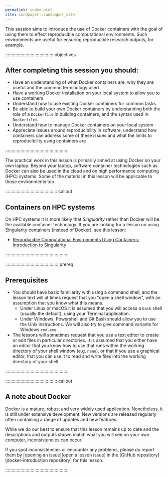 ```yaml
---
permalink: index.html
site: sandpaper::sandpaper_site
---
```


This session aims to introduce the use of Docker containers with the goal of using them to effect reproducible computational environments. Such environments are useful for ensuring reproducible research outputs, for example.

::::::::::::::::::::::::::::::::::::::  objectives

## After completing this session you should:

- Have an understanding of what Docker containers are, why they are useful
  and the common terminology used
- Have a working Docker installation on your local system to allow you to
  use containers
- Understand how to use existing Docker containers for common tasks
- Be able to build your own Docker containers by understanding both the role
  of a `Dockerfile` in building containers, and the syntax used in `Dockerfile`s
- Understand how to manage Docker containers on your local system
- Appreciate issues around reproducibility in software, understand how
  containers can address some of these issues and what the limits to
  reproducibility using containers are
  

::::::::::::::::::::::::::::::::::::::::::::::::::

The practical work in this lesson is primarily aimed at using Docker on your own laptop. Beyond your laptop, software container technologies such as Docker can also be used in the cloud and on high performance computing (HPC) systems. Some of the material in this lesson will be applicable to those environments too.

:::::::::::::::::::::::::::::::::::::::::  callout

## Containers on HPC systems

On HPC systems it is more likely that *Singularity* rather than Docker will be the available container technology.
If you are looking for a lesson on using Singularity containers (instead of Docker), see this lesson:

- [Reproducible Computational Environments Using Containers: Introduction to Singularity](https://carpentries-incubator.github.io/singularity-introduction/)
  

::::::::::::::::::::::::::::::::::::::::::::::::::

::::::::::::::::::::::::::::::::::::::::::  prereq

## Prerequisites

- You should have basic familiarity with using a command shell, and the lesson text will at times request that you "open a shell window", with an assumption that you know what this means.
  - Under Linux or macOS it is assumed that you will access a `bash` shell (usually the default), using your Terminal application.
  - Under Windows, Powershell and Git Bash should allow you to use the Unix instructions. We will also try to give command variants for Windows `cmd.exe`.
- The lessons will sometimes request that you use a text editor to create or edit files in particular directories. It is assumed that you either have an editor that you know how to use that runs within the working directory of your shell window (e.g. `nano`), or that if you use a graphical editor, that you can use it to read and write files into the working directory of your shell.
  

::::::::::::::::::::::::::::::::::::::::::::::::::

:::::::::::::::::::::::::::::::::::::::::  callout

## A note about Docker

Docker is a mature, robust and very widely used application. Nonetheless,
it is still under extensive development. New versions are released regularly
often containing a range of updates and new features.

While we do our best to ensure that this lesson remains up to date and the
descriptions and outputs shown match what you will see on your own computer,
inconsistencies can occur.

If you spot inconsistencies or encounter any problems, please do report them
by [opening an issue][open a lesson issue] in the [GitHub repository][docker-introduction repository]
for this lesson.


::::::::::::::::::::::::::::::::::::::::::::::::::



<!-- TODO: systematically check for Windows-isms -->

<!--  LocalWords:  prereq links.md endcomment
 -->
